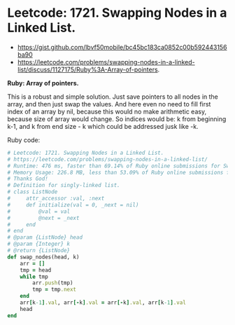 # Leetcode: 1721. Swapping Nodes in a Linked List.

- https://gist.github.com/lbvf50mobile/bc45bc183ca0852c00b592443156ba90
- https://leetcode.com/problems/swapping-nodes-in-a-linked-list/discuss/1127175/Ruby%3A-Array-of-pointers.


**Ruby: Array of pointers.**

This is a robust and simple solution. Just save pointers to all nodes in the array, and then just swap the values. And here even no need to fill first index of an array by nil, because this would no make arithmetic easy, because size of array would change. So indices would be: k from beginning k-1, and k from end size - k which could be addressed jusk like -k.

Ruby code:
```Ruby
# Leetcode: 1721. Swapping Nodes in a Linked List.
# https://leetcode.com/problems/swapping-nodes-in-a-linked-list/
# Runtime: 476 ms, faster than 69.14% of Ruby online submissions for Swapping Nodes in a Linked List.
# Memory Usage: 226.8 MB, less than 53.09% of Ruby online submissions for Swapping Nodes in a Linked List.
# Thanks God!
# Definition for singly-linked list.
# class ListNode
#     attr_accessor :val, :next
#     def initialize(val = 0, _next = nil)
#         @val = val
#         @next = _next
#     end
# end
# @param {ListNode} head
# @param {Integer} k
# @return {ListNode}
def swap_nodes(head, k)
    arr = []
    tmp = head
    while tmp
        arr.push(tmp)
        tmp = tmp.next
    end
    arr[k-1].val, arr[-k].val = arr[-k].val, arr[k-1].val 
    head
end
```